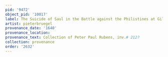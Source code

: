 ```yaml
---
pid: '9472'
object_pid: '10017'
label: The Suicide of Saul in the Battle against the Philistines at Gilboa
artist: pieterbruegel
provenance_date: '1640'
provenance_location:
provenance_text: Collection of Peter Paul Rubens, inv.# 212?
collection: provenance
order: '2632'
---
```

